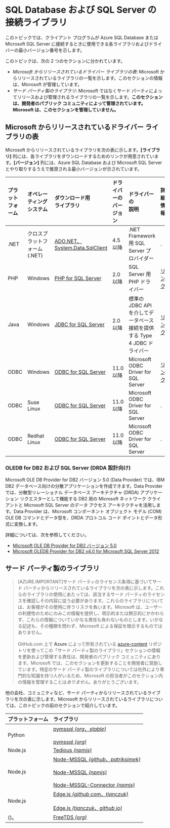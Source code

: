 <properties
	pageTitle="SQL Database および SQL Server の接続ライブラリ"
	description="クライアント プログラムが Azure SQL Database または Microsoft SQL Server に接続する際に使用できる各ドライバーの最小バージョン番号を示します。Microsoft ではなくコミュニティからリリースされているドライバーに関するバージョン情報へのリンクが用意されています。"
	services="sql-database"
	documentationCenter=""
	authors="pehteh"
	manager="jeffreyg"
	editor="genemi"/>


<tags
	ms.service="sql-database"
	ms.workload="data-management" 
	ms.tgt_pltfrm="na"
	ms.devlang="na"
	ms.topic="article"
	ms.date="06/24/2015"
	ms.author="pehteh"/>


# SQL Database および SQL Server の接続ライブラリ


このトピックでは、クライアント プログラムが Azure SQL Database または Microsoft SQL Server に接続するときに使用できる各ライブラリおよびドライバーの最小バージョン番号を示します。


このトピックは、次の 2 つのセクションに分かれています。


- *Microsoft からリリースされているドライバー ライブラリの表*: Microsoft からリリースされているライブラリの一覧を示します。このセクションの情報は、Microsoft が管理しています。
- *サード パーティ製のライブラリ*: Microsoft ではなくサード パーティによってリリースおよび管理されるライブラリの一覧を示します。**このセクションは、開発者のパブリック コミュニティによって管理されています。Microsoft は、このセクションを管理していません。**


## Microsoft からリリースされているドライバー ライブラリの表


Microsoft からリリースされているライブラリを次の表に示します。**[ライブラリ]** 列には、各ライブラリをダウンロードするためのリンクが用意されています。**[バージョン]** 列には、Azure SQL Database および Microsoft SQL Server とやり取りするうえで推奨される最小バージョンが示されています。


| プラットフォーム | オペレーティング システム | ダウンロード用<br/>ライブラリ | ドライバーの<br/>バージョン | ドライバーの<br/>説明 | 詳細<br/>情報 |
| :--- | :--- | :--- | :--- | :--- | :-- |
| .NET | クロスプラットフォーム (.NET) | [ADO.NET、System.Data.SqlClient](http://www.microsoft.com/download/details.aspx?id=30653) | 4\.5 以降 | .NET Framework 用 SQL Server プロバイダー | . |
| PHP | Windows | [PHP for SQL Server](http://www.microsoft.com/download/details.aspx?id=20098) | 2\.0 以降 | SQL Server 用 PHP ドライバー | [リンク](http://msdn.microsoft.com/library/dn865013.aspx) |
| Java | Windows | [JDBC for SQL Server](https://www.microsoft.com/download/details.aspx?id=11774) | 2\.0 以降 | 標準の JDBC API を介してデータベース接続を提供する Type 4 JDBC ドライバー | [リンク](http://msdn.microsoft.com/library/dn425070.aspx) |
| ODBC | Windows | [ODBC for SQL Server](http://www.microsoft.com/download/details.aspx?id=36434) | 11\.0 以降 | Microsoft ODBC Driver for SQL Server | [リンク](http://msdn.microsoft.com/library/jj730308.aspx) |
| ODBC | Suse Linux | [ODBC for SQL Server](http://www.microsoft.com/download/details.aspx?id=34687) | 11\.0 以降 | Microsoft ODBC Driver for SQL Server | . |
| ODBC | Redhat Linux | [ODBC for SQL Server](http://www.microsoft.com/download/details.aspx?id=34687) | 11\.0 以降 | Microsoft ODBC Driver for SQL Server | . |


### OLEDB for DB2 および SQL Server (DRDA 設計向け)


Microsoft OLE DB Provider for DB2 バージョン 5.0 (Data Provider) では、IBM DB2 データベース向けの分散アプリケーションを作成できます。Data Provider では、分散型リレーショナル データベース アーキテクチャ (DRDA) アプリケーション リクエスターとして機能する DB2 用の Microsoft ネットワーク クライアントと Microsoft SQL Server のデータ アクセス アーキテクチャを活用します。Data Provider は、Microsoft コンポーネント オブジェクト モデル (COM) OLE DB コマンドとデータ型を、DRDA プロトコル コード ポイントとデータ形式に変換します。


詳細については、次を参照してください。


- [Microsoft OLE DB Provider for DB2 バージョン 5.0](http://msdn.microsoft.com/library/dn745875.aspx)
- [Microsoft OLEDB Provider for DB2 v4.0 for Microsoft SQL Server 2012](http://www.microsoft.com/download/details.aspx?id=29100)


## サード パーティ製のライブラリ


> [AZURE.IMPORTANT]サード パーティのライセンス条項に基づいてサード パーティからリリースされているライブラリを次の表に示します。これらのライブラリの使用にあたっては、該当するサード パーティのライセンスを確認しその内容に従う必要があります。これらのライブラリについては、お客様がその使用に伴うリスクを負います。Microsoft は、ユーザーの利便性のためにのみこの情報を提供し、明示的または黙示的にかかわらず、これらの情報についていかなる責任も負わないものとします。いかなる記述も、その種類を問わず、Microsoft による保証を暗示するものではありません。<br/><br/>GitHub.com 上で **Azure** によって所有されている [azure-content](http://github.com/Azure/azure-content/) リポジトリを使ってこの「サード パーティ製のライブラリ」セクションの情報を更新および管理する責任は、開発者のパブリック コミュニティにあります。Microsoft では、このセクションを更新することを開発者に奨励しています。特定のサード パーティ製のライブラリについては社外により専門的な知識を持つ人がいるため、Microsoft の担当者がこのセクション内の情報を管理することは*ありません*。ありがとうございます。


他の会社、コミュニティなど、サード パーティからリリースされているライブラリを次の表に示します。Microsoft からリリースされているライブラリについては、このトピックの前のセクションで紹介しています。


| プラットフォーム | ライブラリ |
| :-- | :-- |
| Python | [pymssql *(org、stable)*](http://pymssql.org/en/stable/)<br/><br/>[pymssql *(org)*](http://pymssql.org/) |
| Node.js | [Tedious *(npmjs)*](http://www.npmjs.com/package/tedious) |
| Node.js | [Node-MSSQL *(github、patriksimek)*](https://github.com/patriksimek/node-mssql)<br/><br/>[Node-MSSQL *(npmjs)*](https://www.npmjs.com/package/node-mssql)<br/><br/>[Node-MSSQL-Connector *(npmjs)*](https://www.npmjs.com/package/node-mssql-connector) |
| Node.js | [Edge.js *(github com、tjanczuk)*](https://github.com/tjanczuk/edge)<br/><br/>[Edge.js *(tjanczuk、github io)*](http://tjanczuk.github.io/edge/) |
| ()。 | [FreeTDS *(org)*](http://www.freetds.org/) |


<!--
https://en.wikipedia.org/wiki/Draft:Microsoft_SQL_Server_Libraries/Drivers
-->

<!---HONumber=Oct15_HO3-->
